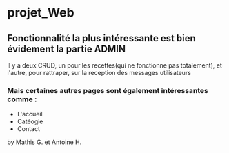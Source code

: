 # projet_Web
## Fonctionnalité la plus intéressante est bien évidement la partie ADMIN
Il y a deux CRUD, un pour les recettes(qui ne fonctionne pas totalement), et l'autre, pour rattraper, sur la reception des messages utilisateurs

### Mais certaines autres pages sont également intéressantes comme :
- L'accueil
- Catéogie 
- Contact


by Mathis G. et Antoine H.
